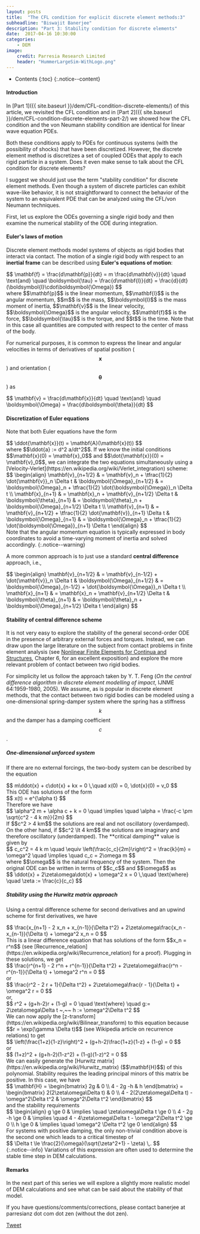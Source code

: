 ```yaml
---
layout: posts
title:  "The CFL condition for explicit discrete element methods:3"
subheadline: "Biswajit Banerjee"
description: "Part 3: Stability condition for discrete elements"
date:  2017-04-16 10:30:00
categories:
    - DEM
image:
    credit: Parresia Research Limited
    header: "HummerLargeSim-WithLogo.png"
---
```


- Contents
{:toc}
{:.notice--content}

#### Introduction ####
In [Part 1]({{ site.baseurl }}/dem/CFL-condition-discrete-elements/) of this article,
we revisited the CFL condition and in [Part 2]({{ site.baseurl }}/dem/CFL-condition-discrete-elements-part-2/) we showed how the CFL condition and the von Neumann stability condition are
identical for linear wave equation PDEs.

Both these conditions apply to PDEs for continuous systems (with the possibility
of shocks) that have been discretized.  However, the discrete element method is
discretizes a set of coupled ODEs that apply to each rigid particle in a system.
Does it even make sense to talk about the CFL condition for discrete elements?

I suggest we should just use the term "stability condition" for discrete element 
methods. Even though a system of discrete particles can exhibit wave-like behavior,
it is not straightforward to connect the behavior of the system to an equivalent
PDE that can be analyzed using the CFL/von Neumann techniques.

First, let us explore the ODEs governing a single rigid body and then examine the
numerical stability of the ODE during integration.

#### Euler's laws of motion ####
Discrete element methods model systems of objects as rigid bodies that interact
via contact.  The motion of a single rigid body with respect to an **inertial frame**
can be described using **Euler's equations of motion**:
<div>
$$
  \mathbf{f} = \frac{d\mathbf{p}}{dt} = m \frac{d\mathbf{v}}{dt} \quad \text{and} \quad
  \boldsymbol{\tau} = \frac{d\mathbf{l}}{dt} = \frac{d}{dt}(\boldsymbol{I}\cdot\boldsymbol{\Omega})
$$
</div>
where $$\mathbf{p}$$ is the linear momentum, $$\mathbf{l}$$ is the angular momentum,
$$m$$ is the mass, $$\boldsymbol{I}$$ is the mass moment of inertia, $$\mathbf{v}$$ is
the linear velocity, $$\boldsymbol{\Omega}$$ is the angular velocity, $$\mathbf{f}$$ is
the force, $$\boldsymbol{\tau}$$ is the torque, and $$t$$ is the time.  Note that
in this case all quantities are computed with respect to the center of mass of the body.

For numerical purposes, it is common to express the linear and angular velocities in
terms of derivatives of spatial position ($$\mathbf{x}$$) and
orientation ($$\mathbf{\theta}$$) as
<div>
$$
  \mathbf{v} = \frac{d\mathbf{x}}{dt} \quad \text{and} \quad
  \boldsymbol{\Omega} = \frac{d\boldsymbol{\theta}}{dt}
$$
</div>

#### Discretization of Euler equations ####
Note that both Euler equations have the form
<div>
$$
  \ddot{\mathbf{x}}(t) = \mathbf{A}(\mathbf{x}(t))
$$
</div>
where $$\ddot{a} := d^2 a/dt^2$$.  If we know the initial conditions $$\mathbf{x}(0) = \mathbf{x}_0$$ and $$\dot{\mathbf{x}}(0) = \mathbf{v}_0$$, we can integrate the two equations
simultaneously using a [Velocity-Verlet](https://en.wikipedia.org/wiki/Verlet_integration)
scheme:
<div>
$$
  \begin{align}
  \mathbf{v}_{n+1/2} & = \mathbf{v}_n + \tfrac{1}{2} \dot{\mathbf{v}}_n \Delta t 
  & \boldsymbol{\Omega}_{n+1/2} & = \boldsymbol{\Omega}_n +
     \tfrac{1}{2} \dot{\boldsymbol{\Omega}}_n \Delta t \\
  \mathbf{x}_{n+1} & = \mathbf{x}_n + \mathbf{v}_{n+1/2} \Delta t
  & \boldsymbol{\theta}_{n+1} & = \boldsymbol{\theta}_n +
    \boldsymbol{\Omega}_{n+1/2} \Delta t \\
  \mathbf{v}_{n+1} & = \mathbf{v}_{n+1/2} + \tfrac{1}{2} \dot{\mathbf{v}}_{n+1} \Delta t 
  & \boldsymbol{\Omega}_{n+1} & = \boldsymbol{\Omega}_n +
     \tfrac{1}{2} \dot{\boldsymbol{\Omega}}_{n+1} \Delta t 
  \end{align}
$$
</div>
Note that the angular momentum equation is typically
expressed in body coordinates to avoid a time-varying moment of inertia and solved
accordingly.
{:.notice--warning}

A more common approach is to just use a standard **central difference** approach, i.e.,
<div>
$$
  \begin{align}
  \mathbf{v}_{n+1/2} & = \mathbf{v}_{n-1/2} + \dot{\mathbf{v}}_n \Delta t 
  & \boldsymbol{\Omega}_{n+1/2} & = \boldsymbol{\Omega}_{n-1/2} +
     \dot{\boldsymbol{\Omega}}_n \Delta t \\
  \mathbf{x}_{n+1} & = \mathbf{x}_n + \mathbf{v}_{n+1/2} \Delta t
  & \boldsymbol{\theta}_{n+1} & = \boldsymbol{\theta}_n +
    \boldsymbol{\Omega}_{n+1/2} \Delta t 
  \end{align}
$$
</div>

#### Stability of central difference scheme ####
It is not very easy to explore the stability of the general second-order ODE in the presence
of arbitrary external forces and torques.  Instead, we can draw upon the large literature
on the subject from contact problems in finite element analysis (see [Nonlinear Finite Elements for Continua and Structures](https://books.google.co.nz/books?id=BQpfAQAAQBAJ&dq=nonlinear+finite+elements+of+continua+and+structures), Chapter 6, for an excellent exposition) and explore the more relevant problem of contact between two rigid bodies.

For simplicity let us follow the approach taken by Y. T. Feng
(*On the central difference algorithm in discrete element modelling of impact*, IJNME 64:1959-1980, 2005).
We assume, as is popular in discrete element methods, that the contact between two rigid bodies
can be modeled using a one-dimensional spring-damper system where the spring has a stiffness $$k$$
and the damper has a damping coefficient $$c$$.

##### One-dimensional unforced system #####
If there are no external forcings, the two-body system can be described by the equation
<div>
$$
  m\ddot{x} + c\dot{x} + kx = 0 \,\quad x(0) = 0, \dot{x}(0) = v_0
$$
</div>
This ODE has solutions of the form
<div>
$$
  x(t) = e^{\alpha t}
$$
</div>
Therefore we have
<div>
$$
  \alpha^2 m + \alpha c + k = 0
  \quad \implies \quad
  \alpha = \frac{-c \pm \sqrt{c^2 - 4 k m}}{2m} 
$$
</div>
If $$c^2 > 4 km$$ the solutions are real and not oscillatory (overdamped).  On the other
hand, if $$c^2 \lt 4 km$$ the solutions are imaginary and therefore oscillatory (underdamped).
The **critical damping** value is given by
<div>
$$
  c_c^2 = 4 k m \quad \equiv \left(\frac{c_c}{2m}\right)^2 = \frac{k}{m} = \omega^2
  \quad \implies \quad c_c = 2\omega m
$$
</div>
where $$\omega$$ is the natural frequency of the system. Then the original ODE can be
written in terms of $$c_c$$ and $$\omega$$ as
<div>
$$
  \ddot{x} + 2\zeta\omega\dot{x} + \omega^2 x = 0 \,\quad \text{where} \quad \zeta := \frac{c}{c_c}
$$
</div>

##### Stability using the Hurwitz matrix approach #####
Using a central difference scheme for second derivatives and an upwind scheme for first derivatives,
we have
<div>
$$
  \frac{x_{n+1} - 2 x_n + x_{n-1}}{\Delta t^2} +
  2\zeta\omega\frac{x_n - x_{n-1}}{\Delta t} + \omega^2 x_n = 0 
$$
</div>
This is a linear difference equation that has solutions of the form $$x_n = r^n$$ (see [Recurrence_relation](https://en.wikipedia.org/wiki/Recurrence_relation) for a proof). Plugging in these solutions, we get
<div>
$$
  \frac{r^{n+1} - 2 r^n + r^{n-1}}{\Delta t^2} +
  2\zeta\omega\frac{r^n - r^{n-1}}{\Delta t} + \omega^2 r^n = 0 
$$
</div>
or
<div>
$$
  \frac{r^2 - 2 r + 1}{\Delta t^2} +
  2\zeta\omega\frac{r - 1}{\Delta t} + \omega^2 r = 0 
$$
</div>
or,
<div>
$$
  r^2 + (g+h-2)r + (1-g) = 0 \quad \text{where} \quad g:= 2\zeta\omega\Delta t ~,~~ h := \omega^2\Delta t^2
$$
</div>
We can now apply the [z-transform](https://en.wikipedia.org/wiki/Bilinear_transform) to this
equation because $$r = \exp(\gamma \Delta t)$$ (see Wikipedia article on recurrence relations)
to get
<div>
$$
 \left(\frac{1+z}{1-z}\right)^2 + (g+h-2)\frac{1+z}{1-z} + (1-g) = 0
$$
</div>
or
<div>
$$
 (1+z)^2 + (g+h-2)(1-z^2) + (1-g)(1-z)^2 = 0
$$
</div>
We can easily generate the [Hurwitz matrix](https://en.wikipedia.org/wiki/Hurwitz_matrix)
($$\mathbf{H}$$) of this
polynomial. Stability requires the leading principal minors of this matrix be positive.
In this case, we have
<div>
$$
  \mathbf{H} = \begin{bmatrix} 2g & 0 \\ 4 - 2g -h & h \end{bmatrix}
    = \begin{bmatrix} 2(2\zeta\omega\Delta t) & 0 \\ 4 - 2(2\zeta\omega\Delta t) -\omega^2\Delta t^2 & \omega^2\Delta t^2 \end{bmatrix}
$$
</div>
and the stability requirements
<div>
$$
  \begin{align}
  g \ge 0  & \implies \quad \zeta\omega\Delta t \ge 0 \\
  4 - 2g -h \ge 0 & \implies \quad 4 - 4\zeta\omega\Delta t - \omega^2\Delta t^2 \ge 0 \\
  h \ge 0 & \implies \quad \omega^2 \Delta t^2 \ge 0
  \end{align}
$$
</div>
For systems with positive damping, the only non-trivial condition above is the second one
which leads to a critical timestep of
<div>
$$
  \Delta t \le \frac{2}{\omega}(\sqrt{\zeta^2+1} - \zeta) \,.
$$
</div>
{:.notice--info}
Variations of this expression are often used to determine the stable time step in DEM
calculations.

#### Remarks ####
In the next part of this series we will explore a slightly more realistic model of
DEM calculations and see what can be said about the stability of that model.

If you have questions/comments/corrections, please contact banerjee at parresianz dot com dot zen (without the dot zen).


<a class="twitter-share-button" href="https://twitter.com/intent/tweet" data-via="parresianz"> Tweet</a>
<script src="//platform.linkedin.com/in.js" type="text/javascript">
  lang: en_US
</script>
<script type="IN/Share" data-counter="right"></script>

